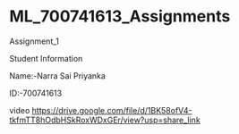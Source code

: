 # ML_700741613_Assignments

Assignment_1

Student Information

Name:-Narra Sai Priyanka


ID:-700741613


video
https://drive.google.com/file/d/1BK58ofV4-tkfmTT8hOdbHSkRoxWDxGEr/view?usp=share_link

